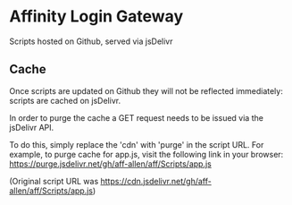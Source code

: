 # Affinity Login Gateway

Scripts hosted on Github, served via jsDelivr 

## Cache
Once scripts are updated on Github they will not be reflected immediately: scripts are cached on jsDelivr. 

In order to purge the cache a GET request needs to be issued via the jsDelivr API. 

To do this, simply replace the 'cdn' with 'purge' in the script URL. For example, to purge cache for app.js, visit the following link in your browser:
https://purge.jsdelivr.net/gh/aff-allen/aff/Scripts/app.js

(Original script URL was https://cdn.jsdelivr.net/gh/aff-allen/aff/Scripts/app.js)
